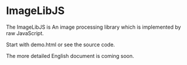 # ImageLibJS
 The ImageLibJS is An image processing library which is implemented by raw JavaScript. 

 Start with demo.html or see the source code.

 The more detailed English document is coming soon.
